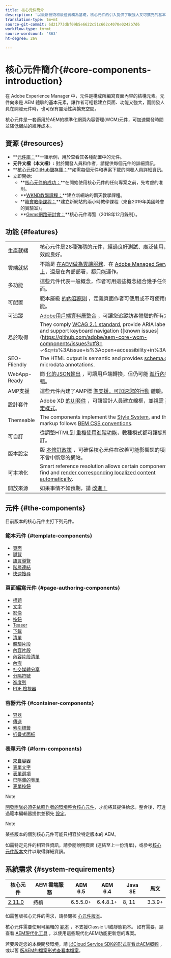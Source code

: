 ```yaml
---
title: 核心元件簡介
description: '以最新技術和最佳實務為基礎，核心元件的引入提供了既強大又可擴充的基本元件。 '
translation-type: tm+mt
source-git-commit: 6d21773dbf09b5e6622c51c662c4070e0242b7d6
workflow-type: tm+mt
source-wordcount: '863'
ht-degree: 26%

---
```



# 核心元件簡介{#core-components-introduction}

在 Adobe Experience Manager 中，元件是構成所編寫頁面內容的結構元素。元件向來是 AEM 體驗的基本元素，讓作者可輕鬆建立頁面、功能又強大，而開發人員在開發元件時，也可保有靈活性與擴充空間。

核心元件是一套適用於AEM的標準化網頁內容管理(WCM)元件，可加速開發時間並降低網站的維護成本。

## 資源 {#resources}

* **[元件庫：](https://www.adobe.com/go/aem_cmp_library)**一組示例，用於查看其各種配置中的元件。
* **元件文檔（本文檔）:** 對於開發人員和作者，請提供每個元件的詳細資訊。
* **[核心元件GitHub儲存庫：](https://github.com/adobe/aem-core-wcm-components)**如需每個元件和專案下載的開發人員詳細資訊。
* 立即開始:
   * **[核心元件的成功：](/help/developing/success.md)**在開始使用核心元件的任何專案之前，先考慮的准則。
   * **[WKND教學課程：](https://docs.adobe.com/content/help/en/experience-manager-learn/getting-started-wknd-tutorial-develop/overview.html)**建立新網站的兩天教學課程。
   * **[峰會教學課程：](https://expleague.azureedge.net/labs/L767/index.html)**建立新網站的兩小時教學課程（來自2019年美國峰會的實驗室）。
   * **[Gems網路研討會：](https://helpx.adobe.com/tw/experience-manager/kt/eseminars/gems/AEM-Core-Components.html)**核心元件導覽（2018年12月錄制）。

## 功能 {#features}

|  |  |
|---|---|
| 生產就緒 | 核心元件是28種強穩的元件，經過良好測試、廣泛使用，而且效能良好。 |
| 雲端就緒 | 不論是 [在AEM做為雲端服務](https://docs.adobe.com/content/help/en/experience-manager-cloud-service/landing/home.html)、在 [Adobe Managed Services上](https://github.com/adobe/aem-project-archetype/tree/master/src/main/archetype/dispatcher.ams)，還是在內部部署，都只能運作。 |
| 多功能 | 這些元件代表一般概念，作者可用這些概念組合幾乎任何版面。 |
| 可配置 | 範本層級 [的內容原則](https://docs.adobe.com/content/help/en/experience-manager-65/developing/platform/templates/page-templates-editable.html#content-policies) ，定義頁面作者可使用或不可使用的功能。 |
| 可追蹤 | [Adobe用戶端資料層整合](/help/developing/data-layer/overview.md) ，可讓您追蹤訪客體驗的所有方面。 |
| 易於取得 | They comply [WCAG 2.1 standard](https://www.w3.org/TR/WCAG21/), provide ARIA labels, and support keyboard navigation ([known issues](https://github.com/adobe/aem-core-wcm-components/issues?utf8= ✓&amp;q=is%3Aissue+is%3Aopen+accessibility+in%3Atitle)). |
| SEO-Fliendly | The HTML output is semantic and provides [schema.org](https://schema.org) microdata annotations. |
| WebApp-Ready | 簡 [化的JSON輸出](https://docs.adobe.com/content/help/en/experience-manager-learn/foundation/development/develop-sling-model-exporter.html) ，可讓用戶端轉換，但仍可能 [進行內容編輯](https://docs.adobe.com/content/help/en/experience-manager-learn/sites/spa-editor/spa-editor-framework-feature-video-use.html)。 |
| AMP支援 | 這些元件內建了AMP標 [準支援，可加速您的行動](/help/developing/amp.md) 體驗。 |
| 設計套件 | Adobe XD [的UI套件](https://docs.adobe.com/content/help/en/experience-manager-learn/getting-started-wknd-tutorial-develop/assets/overview/AEM_UI-kit_Wireframe.xd) ，可讓設計人員建立線框，並視需 [要設定樣式](https://docs.adobe.com/content/help/en/experience-manager-learn/getting-started-wknd-tutorial-develop/assets/overview/AEM_UI-kit_WKND.xd)。 |
| Themeable | The components implement the [Style System](https://docs.adobe.com/content/help/en/experience-manager-65/developing/components/style-system.html), and the markup follows [BEM CSS conventions](http://getbem.com/). |
| 可自訂 | 從調整HTML到 [重複使用進階功能](developing/customizing.md)，數種模式都可讓您輕鬆自訂。 |
| 版本設定 | 版 [本修訂政策](https://github.com/adobe/aem-core-wcm-components/wiki/Versioning-policies) ，可確保核心元件在改善可能影響您的項目時不會中斷您的網站。 |
| 可本地化 | Smart reference resolution allows certain components to find and [render corresponding localized content automatically](get-started/localization.md). |
| 開放來源 | 如果事情不如預期，請 [改進！](https://github.com/adobe/aem-core-wcm-components/blob/master/CONTRIBUTING.md) |

## 元件 {#the-components}

目前版本的核心元件主打下列元件。

### 範本元件 {#template-components}

* [頁面](components/page.md)
* [導覽](components/navigation.md)
* [語言導覽](components/language-navigation.md)
* [階層連結](components/breadcrumb.md)
* [快速搜尋](components/quick-search.md)

### 頁面編寫元件 {#page-authoring-components}

* [標題](components/title.md)
* [文字](components/text.md)
* [影像](components/image.md)
* [按鈕](components/button.md)
* [Teaser](components/teaser.md)
* [下載](components/download.md)
* [清單](components/list.md)
* [體驗片段](components/experience-fragment.md)
* [內容片段](components/content-fragment-component.md)
* [內容片段清單](components/content-fragment-list.md)
* [內嵌](components/embed.md)
* [社交媒體分享](components/sharing.md)
* [分隔符號](components/separator.md)
* [進度列](components/progress-bar.md)
* [PDF 檢視器](components/pdf-viewer.md)

### 容器元件 {#container-components}

* [容器](components/container.md)
* [傳送](components/carousel.md)
* [索引標籤](components/tabs.md)
* [折疊式面板](components/accordion.md)

### 表單元件 {#form-components}

* [來自容器](components/forms/form-container.md)
* [表單文字](components/forms/form-text.md)
* [表單選項](components/forms/form-options.md)
* [已隱藏的表單](components/forms/form-hidden.md)
* [表單按鈕](components/forms/form-button.md)

>[!NOTE]
>
>[開發團隊必須先依照作者的環境整合核心元件](get-started/using.md)，才能將其提供給您。整合後，可透過範本編輯器提供並預先 [設定](https://docs.adobe.com/content/help/en/experience-manager-cloud-service/sites/authoring/features/templates.html)。

>[!NOTE]
>
>某些版本的個別核心元件可能只相容於特定版本的 AEM。
>
>如需特定元件的相容性資訊，請參閱說明頁面 (連結至上一份清單)，或參考[核心元件版本](versions.md)文件以取得詳細資訊。

## 系統需求 {#system-requirements}

| 核心元件 | AEM 雲端服務 | AEM 6.5 | AEM 6.4 | Java SE | 馬文 |
---------|---------|---------|---------|---------|---------
| [2.11.0](https://github.com/adobe/aem-core-wcm-components/releases/tag/core.wcm.components.reactor-2.11.0) | 持續 | 6.5.5.0+ | 6.4.8.1+ | 8, 11 | 3.3.9+ |

如需舊版核心元件的需求，請參閱核 [心元件版本](versions.md)。

核心元件需要使用可編輯的 [範本](https://docs.adobe.com/content/help/en/experience-manager-learn/sites/page-authoring/template-editor-feature-video-use.html) ，不支援Classic UI或靜態範本。 如有需要，請查看 [AEM現代化工具](https://opensource.adobe.com/aem-modernize-tools/pages/tools.html) ，以使用這些現代化AEM功能更新您的專案。

若要設定您的本機開發環境，請 [以Cloud Service SDK的形式查看此AEM概觀](https://docs.adobe.com/content/help/en/experience-manager-learn/cloud-service/local-development-environment-set-up/overview.html) ，或以舊 [版AEM的檔案形式查看本檔案](https://docs.adobe.com/content/help/en/experience-manager-learn/foundation/development/set-up-a-local-aem-development-environment.html)。
